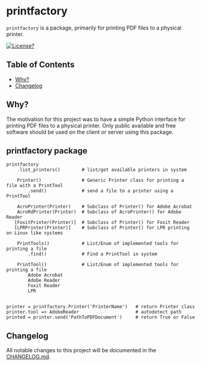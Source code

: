 # printfactory

`printfactory` is a package, primarily for printing PDF files to a physical printer.

[comment]: <> ([![Badges @ Shields IO][shield-badges]][shields])
[comment]: <> ([![Version?][shield-version]][shields])
[comment]: <> ([![Build passed?][shield-build]][shields])
[comment]: <> ([![Language?][shield-markdown]][shields])
[![License?][shield-license]](LICENSE)

## Table of Contents

- [Why?](#why)
- [Changelog](#changelog)

## Why?

The motivation for this project was to have a simple Python interface for printing PDF files to a physical printer.
Only public available and free software should be used on the client or server using this package. 


## printfactory package

    printfactory
        .list_printers()        # list/get available printers in system

        Printer()               # Generic Printer class for printing a file with a PrintTool
            .send()             # send a file to a printer using a PrintTool

        AcroPrinter(Printer)    # Subclass of Printer() for Adobe Acrobat
        AcroRdPrinter(Printer)  # Subclass of AcroPrinter() for Adobe Reader
       [FoxitPrinter(Printer)]  # Subclass of Printer() for Foxit Reader
       [LPRPrinter(Printer)]    # Subclass of Printer() for LPR printing on Linux like systems

        PrintTools()            # List/Enum of implemented tools for printing a file
            .find()             # Find a PrintTool in system

        PrintTool()             # List/Enum of implemented tools for printing a file
            Adobe Acrobat
            Adobe Reader
            Foxit Reader
            LPR


    printer = printfactory.Printer('PrinterName')   # return Printer class
    printer.tool => AdobeReader                     # autodetect path
    printed = printer.send('PathToPDFDocument')     # return True or False



## Changelog

All notable changes to this project will be documented in the [CHANGELOG.md](CHANGELOG.md).



[shield-license]:  https://img.shields.io/badge/license-MIT-blue.svg
